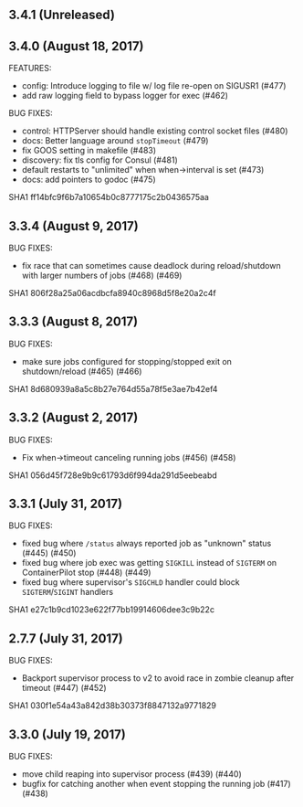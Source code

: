 ## 3.4.1 (Unreleased)
## 3.4.0 (August 18, 2017)

FEATURES:

- config: Introduce logging to file w/ log file re-open on SIGUSR1 (#477)
- add raw logging field to bypass logger for exec (#462)

BUG FIXES:

- control: HTTPServer should handle existing control socket files (#480)
- docs: Better language around `stopTimeout` (#479)
- fix GOOS setting in makefile (#483)
- discovery: fix tls config for Consul (#481)
- default restarts to "unlimited" when when->interval is set (#473)
- docs: add pointers to godoc (#475)

SHA1 ff14bfc9f6b7a10654b0c8777175c2b0436575aa

## 3.3.4 (August 9, 2017)

BUG FIXES:

* fix race that can sometimes cause deadlock during reload/shutdown with larger numbers of jobs (#468) (#469)

SHA1 806f28a25a06acdbcfa8940c8968d5f8e20a2c4f

## 3.3.3 (August 8, 2017)

BUG FIXES:

- make sure jobs configured for stopping/stopped exit on shutdown/reload (#465) (#466)

SHA1 8d680939a8a5c8b27e764d55a78f5e3ae7b42ef4

## 3.3.2 (August 2, 2017)

BUG FIXES:

- Fix when->timeout canceling running jobs (#456) (#458)

SHA1 056d45f728e9b9c61793d6f994da291d5eebeabd

## 3.3.1 (July 31, 2017)

BUG FIXES:

- fixed bug where `/status` always reported job as "unknown" status (#445) (#450)
- fixed bug where job exec was getting `SIGKILL` instead of `SIGTERM` on ContainerPilot stop (#448) (#449)
- fixed bug where supervisor's `SIGCHLD` handler could block `SIGTERM`/`SIGINT` handlers

SHA1 e27c1b9cd1023e622f77bb19914606dee3c9b22c

## 2.7.7 (July 31, 2017)

BUG FIXES:

- Backport supervisor process to v2 to avoid race in zombie cleanup after timeout (#447) (#452)

SHA1 030f1e54a43a842d38b30373f8847132a9771829

## 3.3.0 (July 19, 2017)

BUG FIXES:

- move child reaping into supervisor process (#439) (#440)
- bugfix for catching another when event stopping the running job (#417) (#438)
